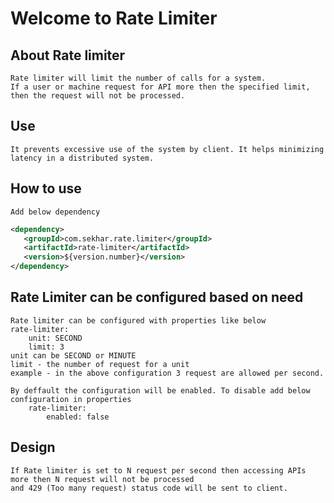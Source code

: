 # Welcome to Rate Limiter
## About Rate limiter
    Rate limiter will limit the number of calls for a system. 
    If a user or machine request for API more then the specified limit, then the request will not be processed.
## Use
    It prevents excessive use of the system by client. It helps minimizing latency in a distributed system.
## How to use
    Add below dependency
```xml
<dependency>
   <groupId>com.sekhar.rate.limiter</groupId>
   <artifactId>rate-limiter</artifactId>
   <version>${version.number}</version>
</dependency>
```
## Rate Limiter can be configured based on need
    Rate limiter can be configured with properties like below
    rate-limiter:
        unit: SECOND
        limit: 3
    unit can be SECOND or MINUTE
    limit - the number of request for a unit
    example - in the above configuration 3 request are allowed per second.
    
    By deffault the configuration will be enabled. To disable add below configuration in properties
        rate-limiter:
            enabled: false
## Design
    If Rate limiter is set to N request per second then accessing APIs more then N request will not be processed
    and 429 (Too many request) status code will be sent to client.